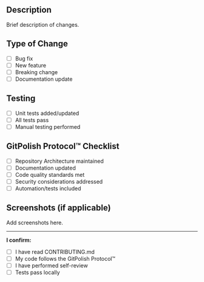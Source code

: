 ## Description

Brief description of changes.

## Type of Change

- [ ] Bug fix
- [ ] New feature
- [ ] Breaking change
- [ ] Documentation update

## Testing

- [ ] Unit tests added/updated
- [ ] All tests pass
- [ ] Manual testing performed

## GitPolish Protocol™ Checklist

- [ ] Repository Architecture maintained
- [ ] Documentation updated
- [ ] Code quality standards met
- [ ] Security considerations addressed
- [ ] Automation/tests included

## Screenshots (if applicable)

Add screenshots here.

---

**I confirm:**
- [ ] I have read CONTRIBUTING.md
- [ ] My code follows the GitPolish Protocol™
- [ ] I have performed self-review
- [ ] Tests pass locally
